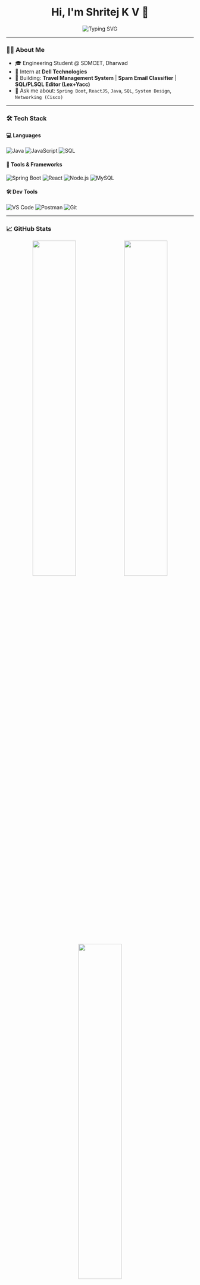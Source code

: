 <h1 align="center">Hi, I'm Shritej K V 👋</h1>

<p align="center">
  <img src="https://readme-typing-svg.demolab.com/?lines=Java%20Full-Stack%20Developer;Spring+Boot+%7C+React+JS+Enthusiast;Passionate+Problem+Solver;Always+Learning+New+Techs&center=true&width=500&height=45" alt="Typing SVG" />
</p>

---

### 👨‍💻 About Me

- 🎓 Engineering Student @ SDMCET, Dharwad  
- 💼 Intern at **Dell Technologies**  
- 🚀 Building: **Travel Management System** | **Spam Email Classifier** | **SQL/PLSQL Editor (Lex+Yacc)**  
- 💬 Ask me about: `Spring Boot`, `ReactJS`, `Java`, `SQL`, `System Design`, `Networking (Cisco)`

---

### 🛠️ Tech Stack

#### 💻 Languages  
![Java](https://img.shields.io/badge/Java-%23ED8B00.svg?style=flat&logo=java&logoColor=white)
![JavaScript](https://img.shields.io/badge/JavaScript-%23F7DF1E.svg?style=flat&logo=javascript&logoColor=black)
![SQL](https://img.shields.io/badge/SQL-%2300f.svg?style=flat&logo=mysql&logoColor=white)

#### 🧰 Tools & Frameworks  
![Spring Boot](https://img.shields.io/badge/Spring%20Boot-%236DB33F.svg?style=flat&logo=spring-boot&logoColor=white)
![React](https://img.shields.io/badge/React-%2320232a.svg?style=flat&logo=react&logoColor=%2361DAFB)
![Node.js](https://img.shields.io/badge/Node.js-339933.svg?style=flat&logo=nodedotjs&logoColor=white)
![MySQL](https://img.shields.io/badge/MySQL-%2300f.svg?style=flat&logo=mysql&logoColor=white)

#### 🛠️ Dev Tools  
![VS Code](https://img.shields.io/badge/VS%20Code-%23007ACC.svg?style=flat&logo=visual-studio-code&logoColor=white)
![Postman](https://img.shields.io/badge/Postman-FF6C37.svg?style=flat&logo=postman&logoColor=white)
![Git](https://img.shields.io/badge/Git-F05032?style=flat&logo=git&logoColor=white)

---

### 📈 GitHub Stats

<p align="center">
  <img src="https://github-readme-stats.vercel.app/api?username=shritej1808&show_icons=true&theme=radical" width="48%" />
  <img src="https://github-readme-streak-stats.herokuapp.com/?user=shritej1808&theme=radical" width="48%" />
</p>

<p align="center">
  <img src="https://github-readme-stats.vercel.app/api/top-langs/?username=ShritejKV&layout=compact&theme=radical" width="48%" />
</p>

---

### 📬 Let’s Connect

<p>
  <a href="nkedin.com/in/shritej-kv-479b99276/"><img alt="LinkedIn" src="https://img.shields.io/badge/LinkedIn-blue?style=flat&logo=linkedin&logoColor=white"/></a>
  <a href="mailto:shritejkv@email.com"><img alt="Email" src="https://img.shields.io/badge/Email-D14836?style=flat&logo=gmail&logoColor=white"/></a>
  <a href="https://github.com/shritej1808"><img alt="GitHub" src="https://img.shields.io/badge/GitHub-black?style=flat&logo=github&logoColor=white"/></a>
</p>

---

*“Code is not just written, it's crafted — just like a great cup of filter coffee ☕”*

---

